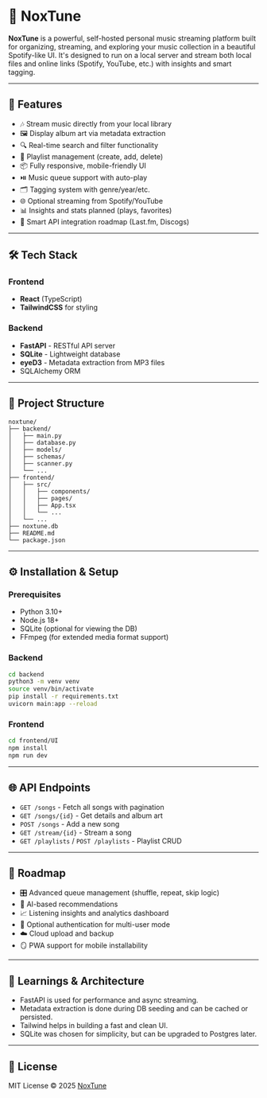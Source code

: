 # 🎵 NoxTune

**NoxTune** is a powerful, self-hosted personal music streaming platform built for organizing, streaming, and exploring your music collection in a beautiful Spotify-like UI. It's designed to run on a local server and stream both local files and online links (Spotify, YouTube, etc.) with insights and smart tagging.

---

## 🚀 Features

- 🎶 Stream music directly from your local library
- 🖼️ Display album art via metadata extraction
- 🔍 Real-time search and filter functionality
- 📃 Playlist management (create, add, delete)
- 📦 Fully responsive, mobile-friendly UI
- ⏯️ Music queue support with auto-play
- 🗂️ Tagging system with genre/year/etc.
- 🌐 Optional streaming from Spotify/YouTube
- 📊 Insights and stats planned (plays, favorites)
- 🧠 Smart API integration roadmap (Last.fm, Discogs)

---

## 🛠️ Tech Stack

### Frontend
- **React** (TypeScript)
- **TailwindCSS** for styling

### Backend
- **FastAPI** - RESTful API server
- **SQLite** - Lightweight database
- **eyeD3** - Metadata extraction from MP3 files
- SQLAlchemy ORM

---

## 📂 Project Structure

```
noxtune/
├── backend/
│   ├── main.py
│   ├── database.py
│   ├── models/
│   ├── schemas/
│   ├── scanner.py
│   └── ...
├── frontend/
│   ├── src/
│   │   ├── components/
│   │   ├── pages/
│   │   ├── App.tsx
│   │   └── ...
│   └── ...
├── noxtune.db
├── README.md
└── package.json
```

---

## ⚙️ Installation & Setup

### Prerequisites
- Python 3.10+
- Node.js 18+
- SQLite (optional for viewing the DB)
- FFmpeg (for extended media format support)

### Backend

```bash
cd backend
python3 -m venv venv
source venv/bin/activate
pip install -r requirements.txt
uvicorn main:app --reload
```

### Frontend

```bash
cd frontend/UI
npm install
npm run dev
```

---

## 🌐 API Endpoints

- `GET /songs` - Fetch all songs with pagination
- `GET /songs/{id}` - Get details and album art
- `POST /songs` - Add a new song
- `GET /stream/{id}` - Stream a song
- `GET /playlists` / `POST /playlists` - Playlist CRUD

---

## 🔮 Roadmap

- 🎛️ Advanced queue management (shuffle, repeat, skip logic)
- 🧠 AI-based recommendations
- 📈 Listening insights and analytics dashboard
- 🔐 Optional authentication for multi-user mode
- ☁️ Cloud upload and backup
- 🪞 PWA support for mobile installability

---

## 🧠 Learnings & Architecture

- FastAPI is used for performance and async streaming.
- Metadata extraction is done during DB seeding and can be cached or persisted.
- Tailwind helps in building a fast and clean UI.
- SQLite was chosen for simplicity, but can be upgraded to Postgres later.

---


## 📄 License

MIT License © 2025 [NoxTune](https://github.com/MoKaif)